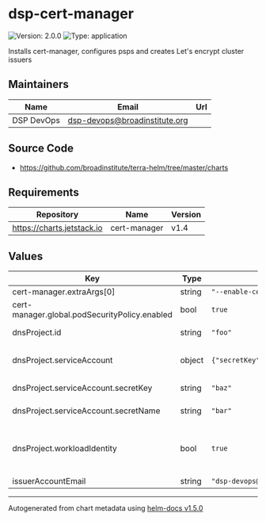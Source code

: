 # dsp-cert-manager

![Version: 2.0.0](https://img.shields.io/badge/Version-2.0.0-informational?style=flat-square) ![Type: application](https://img.shields.io/badge/Type-application-informational?style=flat-square)

Installs cert-manager, configures psps and creates Let's encrypt cluster issuers

## Maintainers

| Name | Email | Url |
| ---- | ------ | --- |
| DSP DevOps | dsp-devops@broadinstitute.org |  |

## Source Code

* <https://github.com/broadinstitute/terra-helm/tree/master/charts>

## Requirements

| Repository | Name | Version |
|------------|------|---------|
| https://charts.jetstack.io | cert-manager | v1.4 |

## Values

| Key | Type | Default | Description |
|-----|------|---------|-------------|
| cert-manager.extraArgs[0] | string | `"--enable-certificate-owner-ref=true"` |  |
| cert-manager.global.podSecurityPolicy.enabled | bool | `true` |  |
| dnsProject.id | string | `"foo"` | (string) ID of the project to create DNS records in, like dsp-devops |
| dnsProject.serviceAccount | object | `{"secretKey":"baz","secretName":"bar"}` | If not using workload identity, a GCP SA's private key must exist in a k8s secret |
| dnsProject.serviceAccount.secretKey | string | `"baz"` | (string) Field within the k8s secret containing a GCP SA key |
| dnsProject.serviceAccount.secretName | string | `"bar"` | (string) Name of the k8s secret containing a GCP SA key |
| dnsProject.workloadIdentity | bool | `true` | If true, have cert-manager expect a GCP SA to be bound to its KSA via workload identity (set the workload identity annotation via cert-manager.serviceAccount.annotations) |
| issuerAccountEmail | string | `"dsp-devops@broadinstitute.org"` |  |

----------------------------------------------
Autogenerated from chart metadata using [helm-docs v1.5.0](https://github.com/norwoodj/helm-docs/releases/v1.5.0)

